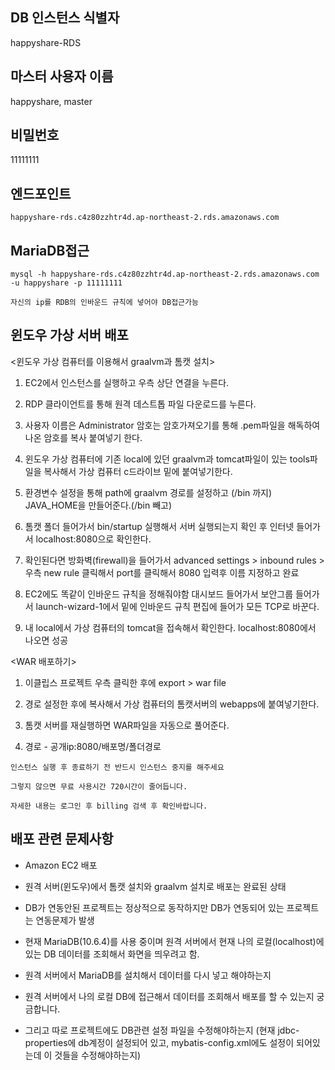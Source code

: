 ## DB 인스턴스 식별자
happyshare-RDS

## 마스터 사용자 이름
happyshare, master

## 비밀번호
11111111

## 엔드포인트
```
happyshare-rds.c4z80zzhtr4d.ap-northeast-2.rds.amazonaws.com
```

## MariaDB접근
```
mysql -h happyshare-rds.c4z80zzhtr4d.ap-northeast-2.rds.amazonaws.com -u happyshare -p 11111111
```

```
자신의 ip를 RDB의 인바운드 규칙에 넣어야 DB접근가능
```

## 윈도우 가상 서버 배포
<윈도우 가상 컴퓨터를 이용해서 graalvm과 톰캣 설치>

1. EC2에서 인스턴스를 실행하고 우측 상단 연결을 누른다.

2. RDP 클라이언트를 통해 원격 데스트톱 파일 다운로드를 누른다.

3. 사용자 이름은 Administrator 암호는 암호가져오기를 통해 .pem파일을 해독하여 나온 암호를 복사 붙여넣기 한다.

4. 윈도우 가상 컴퓨터에 기존 local에 있던 graalvm과 tomcat파일이 있는 tools파일을 복사해서 가상 컴퓨터 c드라이브 밑에 붙여넣기한다.

5. 환경변수 설정을 통해 path에 graalvm 경로를 설정하고 (/bin 까지)
JAVA_HOME을 만들어준다.(/bin 빼고)

6. 톰캣 폴더 들어가서 bin/startup 실행해서 서버 실행되는지 확인 후
인터넷 들어가서 localhost:8080으로 확인한다.

7. 확인된다면 방화벽(firewall)을 들어가서 advanced settings > inbound rules > 우측 new rule 클릭해서 port를 클릭해서 8080 입력후 이름 지정하고 완료 

8. EC2에도 똑같이 인바운드 규칙을 정해줘야함 대시보드 들어가서 보안그룹 들어가서 launch-wizard-1에서 밑에 인바운드 규칙 편집에 들어가 모든 TCP로 바꾼다.

9. 내 local에서 가상 컴퓨터의 tomcat을 접속해서 확인한다.
localhost:8080에서 나오면 성공

<WAR 배포하기>

1. 이클립스 프로젝트 우측 클릭한 후에 export > war file 

2. 경로 설정한 후에 복사해서 가상 컴퓨터의 톰캣서버의 webapps에 붙여넣기한다.

3. 톰캣 서버를 재실행하면 WAR파일을 자동으로 풀어준다.

4. 경로 - 공개ip:8080/배포명/폴더경로

```
인스턴스 실행 후 종료하기 전 반드시 인스턴스 중지를 해주세요

그렇지 않으면 무료 사용시간 720시간이 줄어듭니다.

자세한 내용는 로그인 후 billing 검색 후 확인바랍니다.
```


## 배포 관련 문제사항
- Amazon EC2 배포 
- 원격 서버(윈도우)에서 톰캣 설치와 graalvm 설치로 배포는 완료된 상태
- DB가 연동안된 프로젝트는 정상적으로 동작하지만 DB가 연동되어 있는 프로젝트는 연동문제가 발생
- 현재 MariaDB(10.6.4)를 사용 중이며 원격 서버에서 현재 나의 로컬(localhost)에 있는 DB 데이터를 조회해서 화면을 띄우려고 함.

- 원격 서버에서 MariaDB를 설치해서 데이터를 다시 넣고 해야하는지
- 원격 서버에서 나의 로컬 DB에 접근해서 데이터를 조회해서 배포를 할 수 있는지 궁금합니다.
- 그리고 따로 프로젝트에도 DB관련 설정 파일을 수정해야하는지
(현재 jdbc-properties에 db계정이 설정되어 있고, mybatis-config.xml에도 설정이 되어있는데 이 것들을 수정해야하는지)
